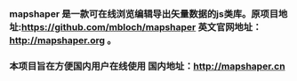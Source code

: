 ### mapshaper 是一款可在线浏览编辑导出矢量数据的js类库。原项目地址:https://github.com/mbloch/mapshaper  英文官网地址：http://mapshaper.org 。
### 本项目旨在方便国内用户在线使用 国内地址：http://mapshaper.cn 
